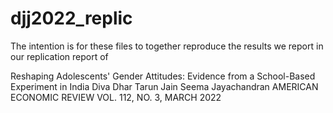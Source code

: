 # djj2022_replic
The intention is for these files to together reproduce the results we report in our replication report of

Reshaping Adolescents' Gender Attitudes: Evidence from a School-Based Experiment in India
Diva Dhar
Tarun Jain
Seema Jayachandran
AMERICAN ECONOMIC REVIEW
VOL. 112, NO. 3, MARCH 2022
